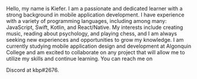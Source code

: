 Hello, my name is Kiefer. I am a passionate and dedicated learner with a strong background in mobile application development. I have experience with a variety of programming languages, including among many: JavaScript, Swift, Kotlin, and React/Native. My interests include creating music, reading about psychology, and playing chess, and I am always seeking new experiences and opportunities to grow my knowledge. I am currently studying mobile application design and development at Algonquin College and am excited to collaborate on any project that will allow me to utilize my skills and continue learning. You can reach me on 

Discord at kbp#2676.

<!---
bair0069/bair0069 is a ✨ special ✨ repository because its `README.md` (this file) appears on your GitHub profile.
You can click the Preview link to take a look at your changes.
--->
